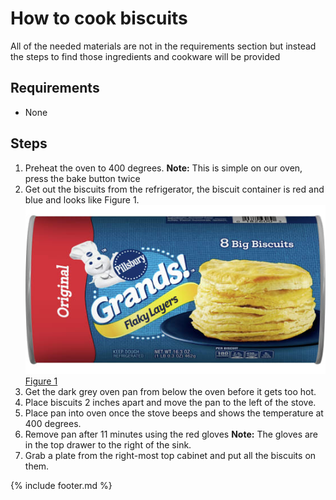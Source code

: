 # How to cook biscuits

All of the needed materials are not in the requirements section but instead the steps to find those ingredients and cookware will be provided

## Requirements

- None

## Steps

1.  Preheat the oven to 400 degrees.
**Note:** This is simple on our oven, press the bake button twice
2.  Get out the biscuits from the refrigerator, the biscuit container is red and blue and looks like Figure 1.
	![](images/media/pillsbury_biscuits.jpg)
	[Figure 1](https://res.cloudinary.com/general-mills/image/upload/e_trim/q_auto,c_pad,ar_16:9,w_530/products/00018000002603_C1C1_s414_eab21877-12a8-4f5f-9f4d-de53f00cf90b.jpg)
3.  Get the dark grey oven pan from below the oven before it gets too hot.
4.  Place biscuits 2 inches apart and move the pan to the left of the stove.
5.  Place pan into oven once the stove beeps and shows the temperature at 400 degrees.
6.  Remove pan after 11 minutes using the red gloves
**Note:** The gloves are in the top drawer to the right of the sink.
7.  Grab a plate from the right-most top cabinet and put all the biscuits on them.

{% include footer.md %}
